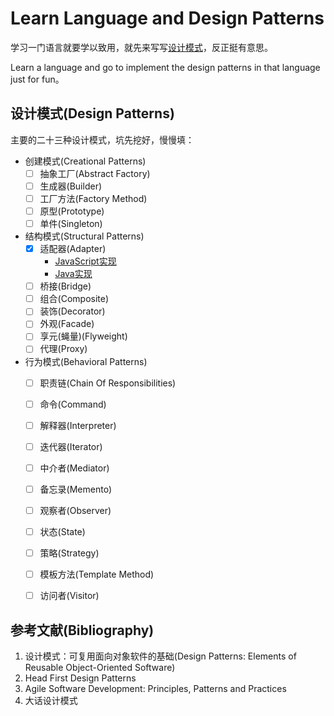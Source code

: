 # Learn Language and Design Patterns

学习一门语言就要学以致用，就先来写写[设计模式](https://en.wikipedia.org/wiki/Software_design_pattern)，反正挺有意思。

Learn a language and go to implement the design patterns in that language just for fun。 

## 设计模式(Design Patterns)
主要的二十三种设计模式，坑先挖好，慢慢填：

- 创建模式(Creational	 Patterns)
  - [ ] 抽象工厂(Abstract Factory)
  - [ ] 生成器(Builder)
  - [ ] 工厂方法(Factory Method)
  - [ ] 原型(Prototype)
  - [ ] 单件(Singleton)
- 结构模式(Structural Patterns)
  - [x] 适配器(Adapter)
    - [JavaScript实现](https://github.com/youlangu/LearnDesignPatterns/tree/master/JavaScript/Structural/Adapter)
    - [Java实现](https://github.com/youlangu/LearnDesignPatterns/tree/master/Java/src/main/designpatterns/Structural/Adapter)
  - [ ] 桥接(Bridge)
  - [ ] 组合(Composite)
  - [ ] 装饰(Decorator)
  - [ ] 外观(Facade)
  - [ ] 享元(蝇量)(Flyweight)
  - [ ] 代理(Proxy)
- 行为模式(Behavioral Patterns)
  - [ ] 职责链(Chain Of Responsibilities)
  - [ ] 命令(Command)
  - [ ] 解释器(Interpreter) 
  - [ ] 迭代器(Iterator)
  - [ ] 中介者(Mediator)
  - [ ] 备忘录(Memento)
  - [ ] 观察者(Observer)
  - [ ] 状态(State)
  - [ ] 策略(Strategy)
  - [ ] 模板方法(Template Method)
  - [ ] 访问者(Visitor)


## 参考文献(Bibliography)

1. 设计模式：可复用面向对象软件的基础(Design Patterns: Elements of Reusable Object-Oriented Software)
2. Head First Design Patterns
3. Agile Software Development: Principles, Patterns and Practices
4. 大话设计模式

